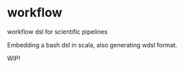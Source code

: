 # workflow

workflow dsl for scientific pipelines

Embedding a bash dsl in scala, also generating
wdsl format.

WIP!

